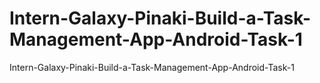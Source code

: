 # Intern-Galaxy-Pinaki-Build-a-Task-Management-App-Android-Task-1
Intern-Galaxy-Pinaki-Build-a-Task-Management-App-Android-Task-1
